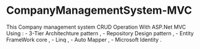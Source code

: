 # CompanyManagementSystem-MVC
  This Company management system CRUD Operation With ASP.Net MVC
      Using :
      - 3-Tier Architechture pattern ,
      - Repository Design pattern ,
      - Entity FrameWork core ,
      - Linq ,
      - Auto Mapper ,
      - Microsoft Identity .
  

